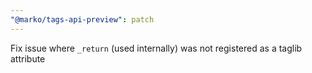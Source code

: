 ```yaml
---
"@marko/tags-api-preview": patch
---
```


Fix issue where `_return` (used internally) was not registered as a taglib attribute

